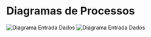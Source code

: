 # Diagramas de Processos

![Diagrama Entrada Dados](https://github.com/MacMenez/RECEITA-FEDERAL/blob/master/RECEITA%20FEDERAL/GRUPO%201/img/Diagrama1.fw.png)
![Diagrama Entrada Dados](https://github.com/MacMenez/RECEITA-FEDERAL/blob/master/RECEITA%20FEDERAL/GRUPO%201/img/Diagrama2.fw.png)
